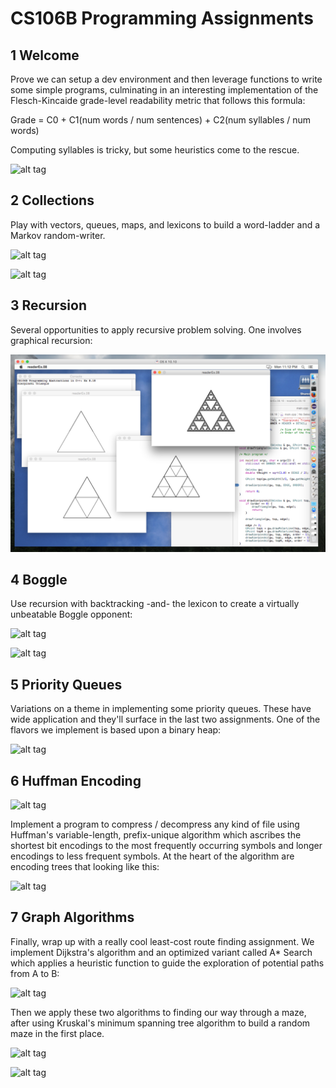 # CS106B Programming Assignments

## 1 Welcome

Prove we can setup a dev environment and then leverage functions to write some simple programs, culminating in an interesting implementation of the Flesch-Kincaide grade-level readability metric that follows this formula:

   Grade = C0 + C1(num words / num sentences) + C2(num syllables / num words)

Computing syllables is tricky, but some heuristics come to the rescue.

![alt tag](01-welcome/4_flesch_kincaid/grade-level-text.png)

## 2 Collections

Play with vectors, queues, maps, and lexicons to build a word-ladder and a Markov random-writer.

![alt tag](02-collections/word-ladder.png)

![alt tag](02-collections/markov-writer.png)

## 3 Recursion

Several opportunities to apply recursive problem solving.  One involves graphical recursion:

![alt tag](../08-recursion-strategies/readerEx.08.18/screen_shots/sierpinski-triangle.png)

## 4 Boggle

Use recursion with backtracking -and- the lexicon to create a virtually unbeatable Boggle opponent:

![alt tag](04-boggle/boggle-des-1.jpg)

![alt tag](04-boggle/boggle.png)

## 5 Priority Queues

Variations on a theme in implementing some priority queues.  These have wide application and they'll surface in the last two assignments.  One of the flavors we implement is based upon a binary heap:

![alt tag](05-priority-queues/pqueue.png)

## 6 Huffman Encoding

![alt tag](06-huffman-encoding/encoding.jpg)

Implement a program to compress / decompress any kind of file using Huffman's variable-length, prefix-unique algorithm which ascribes the shortest bit encodings to the most frequently occurring symbols and longer encodings to less frequent symbols.  At the heart of the algorithm are encoding trees that looking like this:

![alt tag](06-huffman-encoding/huffman-encoding.png)

## 7 Graph Algorithms

Finally, wrap up with a really cool least-cost route finding assignment.  We implement Dijkstra's algorithm and an optimized variant called A* Search which applies a heuristic function to guide the exploration of potential paths from A to B:

![alt tag](07-graph-algorithms/screen_shots/dijkstra-v-astar-hires.png)

Then we apply these two algorithms to finding our way through a maze, after using Kruskal's minimum spanning tree algorithm to build a random maze in the first place.

![alt tag](07-graph-algorithms/screen_shots/kruskal.png)

![alt tag](07-graph-algorithms/screen_shots/maze-runner-hires.png)

